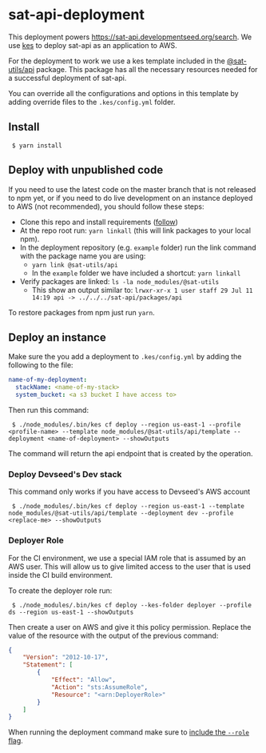 # sat-api-deployment

This deployment powers https://sat-api.developmentseed.org/search. We use [kes](https://www.npmjs.com/package/kes) to deploy sat-api as an application to AWS.

For the deployment to work we use a kes template included in the [@sat-utils/api](https://www.npmjs.com/package/@sat-utils/api) package. This package has all the necessary resources needed for a successful deployment of sat-api.

You can override all the configurations and options in this template by adding override files to the `.kes/config.yml` folder.

## Install

     $ yarn install

## Deploy with unpublished code

If you need to use the latest code on the master branch that is not released to npm yet, or if you need to do live development on an instance deployed to AWS (not recommended), you should follow these steps:

- Clone this repo and install requirements ([follow](../README.md#local-installation))
- At the repo root run: `yarn linkall` (this will link packages to your local npm).
- In the deployment repository (e.g. `example` folder) run the link command with the package name you are using:
    - `yarn link @sat-utils/api`
    - In the `example` folder we have included a shortcut: `yarn linkall`
- Verify packages are linked: `ls -la node_modules/@sat-utils`
    - This show an output similar to: `lrwxr-xr-x 1 user staff 29 Jul 11 14:19 api -> ../../../sat-api/packages/api`

To restore packages from npm just run `yarn`.

## Deploy an instance

Make sure the you add a deployment to `.kes/config.yml` by adding the following to the file:

```yaml
name-of-my-deployment:
  stackName: <name-of-my-stack>
  system_bucket: <a s3 bucket I have access to>
```

Then run this command:

     $ ./node_modules/.bin/kes cf deploy --region us-east-1 --profile <profile-name> --template node_modules/@sat-utils/api/template --deployment <name-of-deployment> --showOutputs

The command will return the api endpoint that is created by the operation.

### Deploy Devseed's Dev stack

This command only works if you have access to Devseed's AWS account

     $ ./node_modules/.bin/kes cf deploy --region us-east-1 --template node_modules/@sat-utils/api/template --deployment dev --profile <replace-me> --showOutputs

### Deployer Role

For the CI environment, we use a special IAM role that is assumed by an AWS user. This will allow us to give limited access to the user that is used inside the CI build environment.

To create the deployer role run:

     $ ./node_modules/.bin/kes cf deploy --kes-folder deployer --profile ds --region us-east-1 --showOutputs

Then create a user on AWS and give it this policy permission. Replace the value of the resource with the output of the previous command:

```json
{
    "Version": "2012-10-17",
    "Statement": [
        {
            "Effect": "Allow",
            "Action": "sts:AssumeRole",
            "Resource": "<arn:DeployerRole>"
        }
    ]
}
```

When running the deployment command make sure to [include the `--role` flag](.circleci/config.yml#L17).